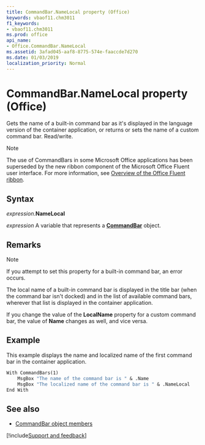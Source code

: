 ```yaml
---
title: CommandBar.NameLocal property (Office)
keywords: vbaof11.chm3011
f1_keywords:
- vbaof11.chm3011
ms.prod: office
api_name:
- Office.CommandBar.NameLocal
ms.assetid: 3afad045-aaf8-8775-574e-faaccde7d270
ms.date: 01/03/2019
localization_priority: Normal
---
```



# CommandBar.NameLocal property (Office)

Gets the name of a built-in command bar as it's displayed in the language version of the container application, or returns or sets the name of a custom command bar. Read/write.

> [!NOTE]
> The use of CommandBars in some Microsoft Office applications has been superseded by the new ribbon component of the Microsoft Office Fluent user interface. For more information, see [Overview of the Office Fluent ribbon](../library-reference/concepts/overview-of-the-office-fluent-ribbon.md).


## Syntax

_expression_.**NameLocal**

_expression_ A variable that represents a **[CommandBar](Office.CommandBar.md)** object.


## Remarks

> [!NOTE]
> If you attempt to set this property for a built-in command bar, an error occurs.

The local name of a built-in command bar is displayed in the title bar (when the command bar isn't docked) and in the list of available command bars, wherever that list is displayed in the container application.

If you change the value of the **LocalName** property for a custom command bar, the value of **Name** changes as well, and vice versa.


## Example

This example displays the name and localized name of the first command bar in the container application.


```vb
With CommandBars(1) 
    MsgBox "The name of the command bar is " & .Name 
    MsgBox "The localized name of the command bar is " & .NameLocal 
End With
```


## See also

- [CommandBar object members](overview/library-reference/commandbar-members-office.md)

[!include[Support and feedback](~/includes/feedback-boilerplate.md)]